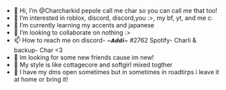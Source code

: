 - 👋 Hi, I’m @Charcharkid pepole call me char so you can call me that too!
- 👀 I’m interested in roblox, discord, discord,you :>, my bf, yt, and me c:
- 🌱 I’m currently learning my accents and japanese
- 💞️ I’m looking to collaborate on nothing :>
- 📫 How to reach me on discord- ~`𝘼𝙙𝙙𝙞`~ #2762 Spotify- Charli & backup- Char <3
- 💞️ Im looking for some new friends cause im new!
- 💞️ My style is like cottagecore and softgirl mixed togther
- 💞️ I have my dms open sometimes but in sometimes in roadtirps i leave it at home or bring it!
